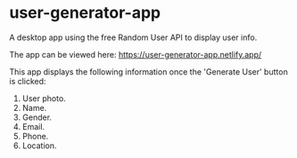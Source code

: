 # user-generator-app

A desktop app using the free Random User API to display user info.

The app can be viewed here: https://user-generator-app.netlify.app/

This app displays the following information once the 'Generate User' button is clicked:

1) User photo.
2) Name.
3) Gender.
4) Email.
5) Phone.
6) Location.

